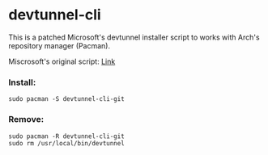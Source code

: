 # devtunnel-cli
This is a patched Microsoft's devtunnel installer script to works with Arch's repository manager (Pacman).

Miscrosoft's original script: [Link](https://tunnelsassetsdev.blob.core.windows.net/cli/install-cli.sh)

### Install:
```
sudo pacman -S devtunnel-cli-git
```

### Remove:
```
sudo pacman -R devtunnel-cli-git
sudo rm /usr/local/bin/devtunnel
```